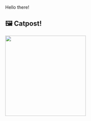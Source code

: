Hello there!



## 🖼️ Catpost!

<sub>
    <img src="https://cdn2.thecatapi.com/images/bo4.jpg" height="256">
</sub>

